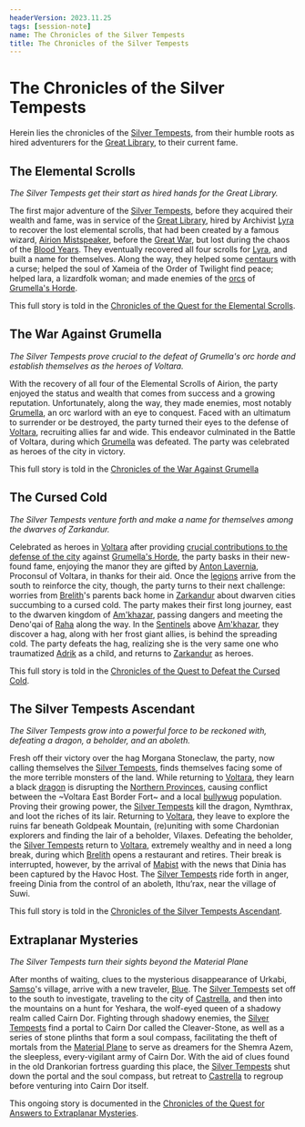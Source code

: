 ```yaml
---
headerVersion: 2023.11.25
tags: [session-note]
name: The Chronicles of the Silver Tempests
title: The Chronicles of the Silver Tempests
---
```

# The Chronicles of the Silver Tempests

Herein lies the chronicles of the [Silver Tempests](<../../people/pcs/silver-tempests/silver-tempests.md>), from their humble roots as hired adventurers for the [Great Library](<../../gazetteer/greater-chardon/chardonian-empire/chardon/great-library.md>), to their current fame.

## The Elemental Scrolls
*The Silver Tempests get their start as hired hands for the Great Library.*

The first major adventure of the [Silver Tempests](<../../people/pcs/silver-tempests/silver-tempests.md>), before they acquired their wealth and fame, was in service of the [Great Library](<../../gazetteer/greater-chardon/chardonian-empire/chardon/great-library.md>), hired by Archivist [Lyra](<../../people/chardonians/lyra.md>) to recover the lost elemental scrolls, that had been created by a famous wizard, [Airion Mistspeaker](<../../people/other-humans/airion.md>), before the [Great War](<../../events/1500s/great-war.md>), but lost during the chaos of the [Blood Years](<../../events/1500s/blood-years.md>). They eventually recovered all four scrolls for [Lyra](<../../people/chardonians/lyra.md>), and built a name for themselves. Along the way, they helped some [centaurs](<../../species/unusual-species/centaurs.md>) with a curse; helped the soul of Xameia of the Order of Twilight find peace; helped Iara, a lizardfolk woman; and made enemies of the [orcs](<../../species/orcs.md>) of [Grumella's Horde](<../../groups/orc-hordes/grumella-s-horde.md>). 

This full story is told in the [Chronicles of the Quest for the Elemental Scrolls](<session-notes/great-library-session-notes-arc-1.md>).

## The War Against Grumella
*The Silver Tempests prove crucial to the defeat of Grumella's orc horde and establish themselves as the heroes of Voltara.*

With the recovery of all four of the Elemental Scrolls of Airion, the party enjoyed the status and wealth that comes from success and a growing reputation. Unfortunately, along the way, they made enemies, most notably [Grumella](<../../people/orcs/grumella.md>), an orc warlord with an eye to conquest. Faced with an ultimatum to surrender or be destroyed, the party turned their eyes to the defense of [Voltara](<../../gazetteer/northwest-coast/northern-provinces/voltara/voltara.md>), recruiting allies far and wide. This endeavor culminated in the Battle of Voltara, during which [Grumella](<../../people/orcs/grumella.md>) was defeated. The party was celebrated as heroes of the city in victory. 

This full story is told in the [Chronicles of the War Against Grumella](<session-notes/great-library-session-notes-arc-2.md>)

##  The Cursed Cold
*The Silver Tempests venture forth and make a name for themselves among the dwarves of Zarkandur.*

Celebrated as heroes in [Voltara](<../../gazetteer/northwest-coast/northern-provinces/voltara/voltara.md>) after providing [crucial contributions to the defense of the city](<session-notes/great-library-session-notes-arc-2.md>) against [Grumella's Horde](<../../groups/orc-hordes/grumella-s-horde.md>), the party basks in their new-found fame, enjoying the manor they are gifted by [Anton Lavernia](<../../people/chardonians/anton-lavernia.md>), Proconsul of Voltara, in thanks for their aid. Once the [legions](<../../groups/chardonian-organizations/chardonian-legion.md>) arrive from the south to reinforce the city, though, the party turns to their next challenge: worries from [Brelith](<../../people/pcs/silver-tempests/brelith.md>)'s parents back home in [Zarkandur](<../../gazetteer/central-highlands/dwarven-kingdoms/zarkandur.md>) about dwarven cities succumbing to a cursed cold. The party makes their first long journey, east to the dwarven kingdom of [Am'khazar](<../../gazetteer/central-highlands/dwarven-kingdoms/am-khazar.md>), passing dangers and meeting the Deno'qai of [Raha](<../../gazetteer/central-highlands/raha.md>) along the way. In the [Sentinels](<../../gazetteer/sentinel-range.md>) above [Am'khazar](<../../gazetteer/central-highlands/dwarven-kingdoms/am-khazar.md>), they discover a hag, along with her frost giant allies, is behind the spreading cold. The party defeats the hag, realizing she is the very same one who traumatized [Adrik](<../../people/pcs/silver-tempests/adrik.md>) as a child, and returns to [Zarkandur](<../../gazetteer/central-highlands/dwarven-kingdoms/zarkandur.md>) as heroes. 

This full story is told in the [Chronicles of the Quest to Defeat the Cursed Cold](<session-notes/great-library-session-notes-arc-3.md>).

## The Silver Tempests Ascendant
*The Silver Tempests grow into a powerful force to be reckoned with, defeating a dragon, a beholder, and an aboleth.*

Fresh off their victory over the hag Morgana Stoneclaw, the party, now calling themselves the [Silver Tempests](<../../people/pcs/silver-tempests/silver-tempests.md>), finds themselves facing some of the more terrible monsters of the land. While returning to [Voltara](<../../gazetteer/northwest-coast/northern-provinces/voltara/voltara.md>), they learn a black [dragon](<../../species/unusual-species/dragons.md>) is disrupting the [Northern Provinces](<../../gazetteer/northwest-coast/northern-provinces/northern-provinces.md>), causing conflict between the ~Voltara East Border Fort~ and a local [bullywug](<../../species/unusual-species/bullywugs.md>) population. Proving their growing power, the [Silver Tempests](<../../people/pcs/silver-tempests/silver-tempests.md>) kill the dragon, Nymthrax, and loot the riches of its lair. Returning to [Voltara](<../../gazetteer/northwest-coast/northern-provinces/voltara/voltara.md>), they leave to explore the ruins far beneath Goldpeak Mountain, (re)uniting with some Chardonian explorers and finding the lair of a beholder, Vilaxes. Defeating the beholder, the [Silver Tempests](<../../people/pcs/silver-tempests/silver-tempests.md>) return to [Voltara](<../../gazetteer/northwest-coast/northern-provinces/voltara/voltara.md>), extremely wealthy and in need a long break, during which [Brelith](<../../people/pcs/silver-tempests/brelith.md>) opens a restaurant and retires. Their break is interrupted, however, by the arrival of [Mabist](<../../people/pcs/silver-tempests/mabist.md>) with the news that Dinia has been captured by the Havoc Host. The [Silver Tempests](<../../people/pcs/silver-tempests/silver-tempests.md>) ride forth in anger, freeing Dinia from the control of an aboleth, Ithu’rax, near the village of Suwi. 

This full story is told in the [Chronicles of the Silver Tempests Ascendant](<session-notes/great-library-session-notes-arc-4.md>).

## Extraplanar Mysteries
*The Silver Tempests turn their sights beyond the Material Plane*

After months of waiting, clues to the mysterious disappearance of Urkabi, [Samso](<../../people/pcs/silver-tempests/samso.md>)'s village, arrive with a new traveler, [Blue](<../../people/pcs/silver-tempests/blue.md>). The [Silver Tempests](<../../people/pcs/silver-tempests/silver-tempests.md>) set off to the south to investigate, traveling to the city of [Castrella](<../../gazetteer/greater-chardon/chardonian-empire/apporia/castrella.md>), and then into the mountains on a hunt for Yeshara, the wolf-eyed queen of a shadowy realm called Cairn Dor. Fighting through shadowy enemies, the [Silver Tempests](<../../people/pcs/silver-tempests/silver-tempests.md>) find a portal to Cairn Dor called the Cleaver-Stone, as well as a series of stone plinths that form a soul compass, facilitating the theft of mortals from the [Material Plane](<../../cosmology/material-plane.md>) to serve as dreamers for the Shemra Azem, the sleepless, every-vigilant army of Cairn Dor. With the aid of clues found in the old Drankorian fortress guarding this place, the [Silver Tempests](<../../people/pcs/silver-tempests/silver-tempests.md>) shut down the portal and the soul compass, but retreat to [Castrella](<../../gazetteer/greater-chardon/chardonian-empire/apporia/castrella.md>) to regroup before venturing into Cairn Dor itself. 

This ongoing story is documented in the [Chronicles of the Quest for Answers to Extraplanar Mysteries](<session-notes/great-library-session-notes-arc-5.md>).